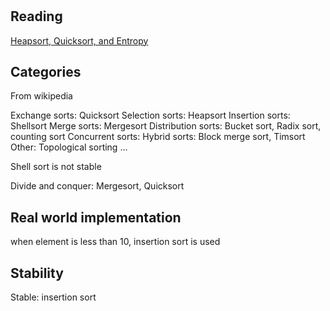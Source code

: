 #

## Reading
[Heapsort, Quicksort, and Entropy](http://users.aims.ac.za/~mackay/sorting/sorting.html)


## Categories

From wikipedia

Exchange sorts: Quicksort
Selection sorts: Heapsort
Insertion sorts: Shellsort
Merge sorts: Mergesort
Distribution sorts: Bucket sort, Radix sort, counting sort
Concurrent sorts:
Hybrid sorts: Block merge sort, Timsort
Other: Topological sorting ...


Shell sort is not stable

Divide and conquer: Mergesort, Quicksort


## Real world implementation
when element is less than 10, insertion sort is used

## Stability
Stable: insertion sort
